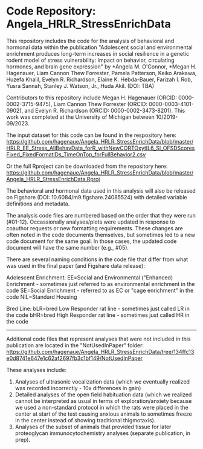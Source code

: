# Code Repository: Angela_HRLR_StressEnrichData

This repository includes the code for the analysis of behavioral and hormonal data within the publication "Adolescent social and environmental enrichment produces long-term increases in social resilience in a genetic rodent model of stress vulnerability: Impact on behavior, circulating hormones, and brain gene expression" by *Angela M. O'Connor, *Megan H. Hagenauer, Liam Cannon Thew Forrester, Pamela Patterson, Keiko Arakawa, Huzefa Khalil, Evelyn R. Richardson, Elaine K. Hebda-Bauer, Farizah I. Rob, Yusra Sannah, Stanley J. Watson, Jr., Huda Akil. (DOI: TBA)

Contributors to this repository include Megan H. Hagenauer (ORCID: 0000-0002-3715-9475), Liam Cannon Thew Forrester (ORCID: 0000-0003-4101-0902), and Evelyn R. Richardson (ORCID: 0000-0002-3473-8201).
This work was completed at the University of Michigan between 10/2019-09/2023.

The input dataset for this code can be found in the respository here:
https://github.com/hagenaue/Angela_HRLR_StressEnrichData/blob/master/HRLR_EE_Stress_AllBehavData_forR_withNewCORTOxytIL6_SI_OFSDScoresFixed_FixedFormatIDs_TimeOnTop_forFullBehavior2.csv

Or the full Rproject can be downloaded from the repository here:
https://github.com/hagenaue/Angela_HRLR_StressEnrichData/blob/master/Angela_HRLR_StressEnrichData.Rproj

The behavioral and hormonal data used in this analysis will also be released on Figshare (DOI: 10.6084/m9.figshare.24085524) with detailed variable definitions and metadata. 

The analysis code files are numbered based on the order that they were run (#01-12). Occassionally analyses/plots were updated in response to coauthor requests or new formatting requirements. These changes are often noted in the code documents themselves, but sometimes led to a new code document for the same goal. In those cases, the updated code document will have the same number (e.g., #05). 

There are several naming conditions in the code file that differ from what was used in the final paper (and Figshare data release):

Adolescent Enrichment:
EE=Social and Environmental ("Enhanced) Enrichment - sometimes just referred to as environmental enrichment in the code
SE=Social Enrichment - referred to as EC or "cage enrichment" in the code
NIL=Standard Housing 

Bred Line:
bLR=bred Low Responder rat line - sometimes just called LR in the code
bHR=bred High Responder rat line - sometimes just called HR in the code


*******************

Additional code files that represent analyses that were not included in this publication are located in the "NotUsedInPaper" folder:
https://github.com/hagenaue/Angela_HRLR_StressEnrichData/tree/134ffc13e0d8741e647e1c62af2697fb3c1bf149/NotUsedInPaper

These analyses include:
1) Analyses of ultrasonic vocalization data (which we eventually realized was recorded incorrectly - 10x differences in gain)
2) Detailed analyses of the open field habituation data (which we realized cannot be interpreted as usual in terms of exploration/anxiety because we used a non-standard protocol in which the rats were placed in the center at start of the test causing anxious animals to sometimes freeze in the center instead of showing traditional thigmotaxis).
3) Analyses of the subset of animals that provided tissue for later proteoglycan immunocytochemistry analyses (separate publication, in prep).




